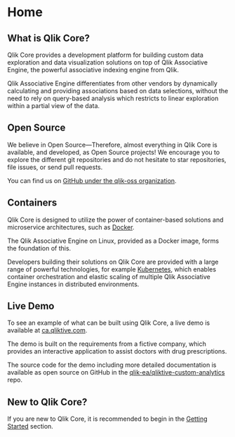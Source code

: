 # Home

## What is Qlik Core?

Qlik Core provides a development platform for building custom data exploration and data
visualization solutions on top of Qlik Associative Engine, the powerful associative indexing engine from Qlik.

Qlik Associative Engine differentiates from other vendors by dynamically calculating and providing associations
based on data selections, without the need to rely on query-based analysis which restricts to linear exploration
within a partial view of the data.

## Open Source

We believe in Open Source—Therefore, almost everything in Qlik Core is available, and developed, as Open Source projects!
We encourage you to explore the different git repositories and do not hesitate to star repositories, file issues, or send
pull requests.

You can find us on [GitHub under the qlik-oss organization](https://github.com/qlik-oss/).

## Containers

Qlik Core is designed to utilize the power of container-based solutions and microservice architectures, such as
[Docker](https://docker.com).

The Qlik Associative Engine on Linux, provided as a Docker image, forms the foundation of this.

Developers building their solutions on Qlik Core are provided with a large range of powerful technologies, for example
[Kubernetes](https://kubernetes.io), which enables container orchestration and elastic scaling of multiple Qlik
Associative Engine instances in distributed environments.

## Live Demo

To see an example of what can be built using Qlik Core, a live demo is available at
[ca.qliktive.com](https://ca.qliktive.com).

The demo is built on the requirements from a fictive company, which provides an interactive application to
assist doctors with drug prescriptions.

The source code for the demo including more detailed documentation is available as open source on GitHub
in the [qlik-ea/qliktive-custom-analytics](https://github.com/qlik-ea/qliktive-custom-analytics) repo.

## New to Qlik Core?

If you are new to Qlik Core, it is recommended to begin in the [Getting Started](./getting-started.md) section.

